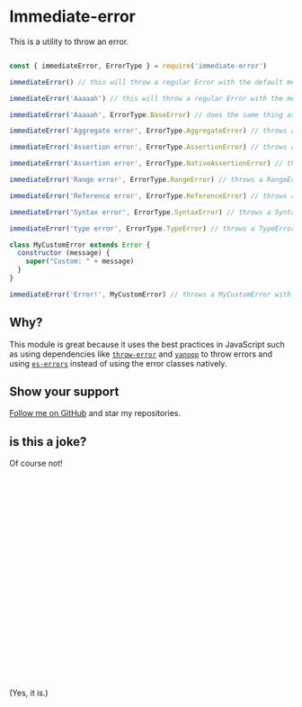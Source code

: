 # Immediate-error

This is a utility to throw an error.

```javascript

const { immediateError, ErrorType } = require('immediate-error')

immediateError() // this will throw a regular Error with the default message of "ERROR!"

immediateError('Aaaaah') // this will throw a regular Error with the message "Aaaaah"

immediateError('Aaaaah', ErrorType.BaseError) // does the same thing as above

immediateError('Aggregate error', ErrorType.AggregateError) // throws an AggregateError

immediateError('Assertion error', ErrorType.AssertionError) // throws an AssertionError (from the assert-fn module)

immediateError('Assertion error', ErrorType.NativeAssertionError) // throws an AssertionError (from the node:assert module)

immediateError('Range error', ErrorType.RangeError) // throws a RangeError

immediateError('Reference error', ErrorType.ReferenceError) // throws a ReferenceError

immediateError('Syntax error', ErrorType.SyntaxError) // throws a SyntaxError

immediateError('type error', ErrorType.TypeError) // throws a TypeError

class MyCustomError extends Error {
  constructor (message) {
    super("Custom: " + message)
  }
}

immediateError('Error!', MyCustomError) // throws a MyCustomError with the message "Error!" which in turn prints out "Custom: Error!" because we used our own error class

```

## Why?

This module is great because it uses the best practices in JavaScript such as using dependencies like [`throw-error`](https://npmjs.com/package/throw-error) and [`yanoop`](https://npmjs.com/package/yanoop) to throw errors and using [`es-errors`](https://npmjs.com/package/es-errors) instead of using the error classes natively.

## Show your support

[Follow me on GitHub](https://github.com/tj-commits) and star my repositories.

## is this a joke?

Of course not!
<br><br><br><br><br><br><br><br><br><br><br><br><br><br><br><br><br><br><br><br><br><br><br><br>
(Yes, it is.)
